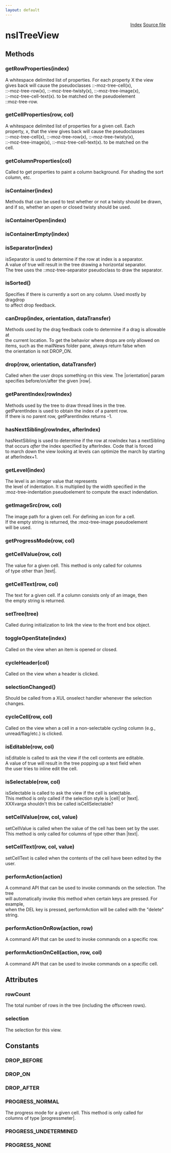 ```yaml
---
layout: default
---
```

<div class='links' style='float:right'><a href="../index.html">Index</a>
<a href="http://dxr.mozilla.org/mozilla-central/source/layout/xul/tree/nsITreeView.idl">Source file</a>
</div>

# nsITreeView #

## Methods ##

### getRowProperties(index) ###
   
A whitespace delimited list of properties.  For each property X the view  
gives back will cause the pseudoclasses  ::-moz-tree-cell(x),  
::-moz-tree-row(x), ::-moz-tree-twisty(x), ::-moz-tree-image(x),  
::-moz-tree-cell-text(x).  to be matched on the pseudoelement  
::moz-tree-row.  
  

### getCellProperties(row, col) ###
  
A whitespace delimited list of properties for a given cell.  Each  
property, x, that the view gives back will cause the pseudoclasses  
 ::-moz-tree-cell(x), ::-moz-tree-row(x), ::-moz-tree-twisty(x),  
 ::-moz-tree-image(x), ::-moz-tree-cell-text(x). to be matched on the  
 cell.  
  

### getColumnProperties(col) ###
  
Called to get properties to paint a column background.  For shading the sort  
column, etc.  
  

### isContainer(index) ###
  
Methods that can be used to test whether or not a twisty should be drawn,  
and if so, whether an open or closed twisty should be used.  
  

### isContainerOpen(index) ###

### isContainerEmpty(index) ###

### isSeparator(index) ###
  
isSeparator is used to determine if the row at index is a separator.  
A value of true will result in the tree drawing a horizontal separator.  
The tree uses the ::moz-tree-separator pseudoclass to draw the separator.  
  

### isSorted() ###
  
Specifies if there is currently a sort on any column. Used mostly by dragdrop  
to affect drop feedback.  
  

### canDrop(index, orientation, dataTransfer) ###
  
Methods used by the drag feedback code to determine if a drag is allowable at  
the current location. To get the behavior where drops are only allowed on  
items, such as the mailNews folder pane, always return false when  
the orientation is not DROP_ON.  
  

### drop(row, orientation, dataTransfer) ###
  
Called when the user drops something on this view. The |orientation| param  
specifies before/on/after the given |row|.  
  

### getParentIndex(rowIndex) ###
  
Methods used by the tree to draw thread lines in the tree.  
getParentIndex is used to obtain the index of a parent row.  
If there is no parent row, getParentIndex returns -1.  
  

### hasNextSibling(rowIndex, afterIndex) ###
  
hasNextSibling is used to determine if the row at rowIndex has a nextSibling  
that occurs *after* the index specified by afterIndex.  Code that is forced  
to march down the view looking at levels can optimize the march by starting  
at afterIndex+1.  
  

### getLevel(index) ###
  
The level is an integer value that represents  
the level of indentation.  It is multiplied by the width specified in the   
:moz-tree-indentation pseudoelement to compute the exact indendation.  
  

### getImageSrc(row, col) ###
  
The image path for a given cell. For defining an icon for a cell.  
If the empty string is returned, the :moz-tree-image pseudoelement  
will be used.  
  

### getProgressMode(row, col) ###

### getCellValue(row, col) ###
  
The value for a given cell. This method is only called for columns  
of type other than |text|.  
  

### getCellText(row, col) ###
  
The text for a given cell.  If a column consists only of an image, then  
the empty string is returned.    
  

### setTree(tree) ###
  
Called during initialization to link the view to the front end box object.  
  

### toggleOpenState(index) ###
  
Called on the view when an item is opened or closed.  
  

### cycleHeader(col) ###
  
Called on the view when a header is clicked.  
  

### selectionChanged() ###
  
Should be called from a XUL onselect handler whenever the selection changes.  
  

### cycleCell(row, col) ###
  
Called on the view when a cell in a non-selectable cycling column (e.g., unread/flag/etc.) is clicked.  
  

### isEditable(row, col) ###
  
isEditable is called to ask the view if the cell contents are editable.  
A value of true will result in the tree popping up a text field when   
the user tries to inline edit the cell.  
  

### isSelectable(row, col) ###
  
isSelectable is called to ask the view if the cell is selectable.  
This method is only called if the selection style is |cell| or |text|.  
XXXvarga shouldn't this be called isCellSelectable?  
  

### setCellValue(row, col, value) ###
  
setCellValue is called when the value of the cell has been set by the user.  
This method is only called for columns of type other than |text|.  
  

### setCellText(row, col, value) ###
  
setCellText is called when the contents of the cell have been edited by the user.  
  

### performAction(action) ###
  
A command API that can be used to invoke commands on the selection.  The tree  
will automatically invoke this method when certain keys are pressed.  For example,  
when the DEL key is pressed, performAction will be called with the "delete" string.  
  

### performActionOnRow(action, row) ###
  
A command API that can be used to invoke commands on a specific row.  
  

### performActionOnCell(action, row, col) ###
  
A command API that can be used to invoke commands on a specific cell.  
  

## Attributes ##

### rowCount ###
  
The total number of rows in the tree (including the offscreen rows).  
  

### selection ###
  
The selection for this view.  
  

## Constants ##

### DROP_BEFORE ###

### DROP_ON ###

### DROP_AFTER ###

### PROGRESS_NORMAL ###
  
The progress mode for a given cell. This method is only called for  
columns of type |progressmeter|.  
  

### PROGRESS_UNDETERMINED ###

### PROGRESS_NONE ###
